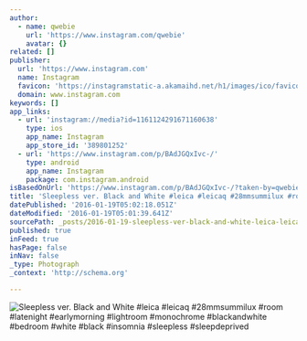 ```yaml
---
author:
  - name: qwebie
    url: 'https://www.instagram.com/qwebie'
    avatar: {}
related: []
publisher:
  url: 'https://www.instagram.com'
  name: Instagram
  favicon: 'https://instagramstatic-a.akamaihd.net/h1/images/ico/favicon.ico/7cdab0872b15.ico'
  domain: www.instagram.com
keywords: []
app_links:
  - url: 'instagram://media?id=1161124291671160638'
    type: ios
    app_name: Instagram
    app_store_id: '389801252'
  - url: 'https://www.instagram.com/p/BAdJGQxIvc-/'
    type: android
    app_name: Instagram
    package: com.instagram.android
isBasedOnUrl: 'https://www.instagram.com/p/BAdJGQxIvc-/?taken-by=qwebie'
title: 'Sleepless ver. Black and White #leica #leicaq #28mmsummilux #room #latenight #earlymorning #lightroom #monochrome #blackandwhite #bedroom #white #black #insomnia #sleepless #sleepdeprived'
datePublished: '2016-01-19T05:02:18.051Z'
dateModified: '2016-01-19T05:01:39.641Z'
sourcePath: _posts/2016-01-19-sleepless-ver-black-and-white-leica-leicaq-28mmsummilux.md
published: true
inFeed: true
hasPage: false
inNav: false
_type: Photograph
_context: 'http://schema.org'

---
```

![Sleepless ver&period; Black and White &num;leica &num;leicaq &num;28mmsummilux &num;room &num;latenight &num;earlymorning &num;lightroom &num;monochrome &num;blackandwhite &num;bedroom &num;white &num;black &num;insomnia &num;sleepless &num;sleepdeprived](https://scontent.cdninstagram.com/hphotos-xfp1/t51.2885-15/sh0.08/e35/p640x640/12547128_785867464875434_940184869_n.jpg)